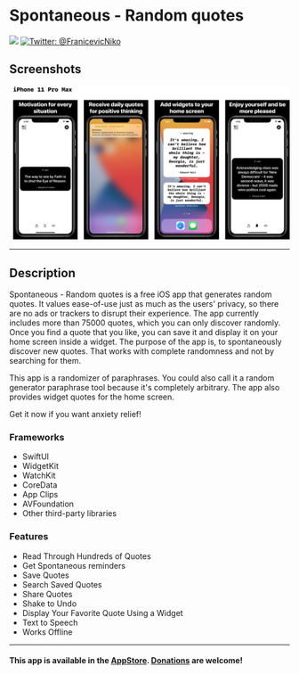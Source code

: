 # Spontaneous - Random quotes

<p align="leading">
    <img src="https://img.shields.io/badge/License-MIT-green" />
    <a href="https://twitter.com/FranicevicNiko">
        <img src="https://img.shields.io/badge/Contact-%40FranicevicNiko-blue" alt="Twitter: @FranicevicNiko" />
    </a>
</p>

## Screenshots
![1](https://github.com/FranicevicNikola/DiscoverRandomQuotes/blob/main/iPhone%2011%20Pro%20Maxgithub.png)

---

## Description
Spontaneous - Random quotes is a free iOS app that generates random quotes. It values ease-of-use just as much as the users' privacy, so there are no ads or trackers to disrupt their experience. The app currently includes more than 75000 quotes, which you can only discover randomly. Once you find a quote that you like, you can save it and display it on your home screen inside a widget. The purpose of the app is, to spontaneously discover new quotes. That works with complete randomness and not by searching for them. 

This app is a randomizer of paraphrases. You could also call it a random generator paraphrase tool because it's completely arbitrary. The app also provides widget quotes for the home screen.

Get it now if you want anxiety relief!

### Frameworks
* SwiftUI
* WidgetKit
* WatchKit
* CoreData
* App Clips
* AVFoundation
* Other third-party libraries

### Features
* Read Through Hundreds of Quotes
* Get Spontaneous reminders
* Save Quotes
* Search Saved Quotes
* Share Quotes
* Shake to Undo
* Display Your Favorite Quote Using a Widget
* Text to Speech
* Works Offline

---

#### This app is available in the [AppStore](https://apps.apple.com/us/app/spontaneous-random-quotes/id1538265374). [Donations](https://paypal.me/swissChard77?locale.x=en_US) are welcome!

